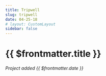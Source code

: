 ```yaml
---
title: Tripwell
slug: tripwell
date: 04-25-18
# layout: CustomLayout
sidebar: false
---
```

<ApiPostHero/>

# {{ $frontmatter.title }}
###### Project added {{ $frontmatter.date }}

<ApiPost/>